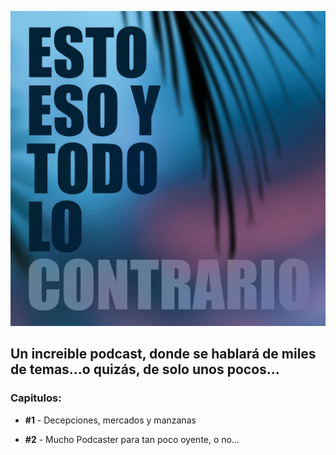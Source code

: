![Image](https://raw.githubusercontent.com/dabergar/estoesoytodolocontrario/master/image.jpg)

## Un increible podcast, donde se hablará de miles de temas...o quizás, de solo unos pocos...



### Capitulos:

- **#1** - Decepciones, mercados y manzanas

- **#2** - Mucho Podcaster para tan poco oyente, o no...

